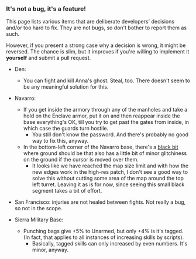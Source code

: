 ### It's not a bug, it's a feature!

This page lists various items that are deliberate developers' decisions and/or too hard to fix. They are not bugs, so don't bother to report them as such.

However, if you present a strong case why a decision is wrong, it might be reversed.
The chance is slim, but it improves if you're willing to implement it **yourself** and submit a pull request.

- Den:
  - You can fight and kill Anna's ghost. Steal, too. There doesn't seem to be any meaningful solution for this.

- Navarro:
  - If you get inside the armory through any of the manholes and take a hold on the Enclave armor, put it on and then reappear inside the base everything's OK, till you try to get past the gates from inside, in which case the guards turn hostile.
    - You still don't know the password. And there's probably no good way to fix this, anyway.
  - In the bottom-left corner of the Navarro base, there's a [black bit](http://i61.tinypic.com/15dxgdz.jpg) where ground should be that also has a little bit of minor glitchiness on the ground if the cursor is moved over them.
    - It looks like we have reached the map size limit and with how the new edges work in the high-res patch, I don't see a good way to solve this without cutting some area of the map around the top left turret. Leaving it as is for now, since seeing this small black segment takes a bit of effort.

- San Francisco: injuries are not healed between fights. Not really a bug, so not in the scope.

- Sierra Military Base:
  - Punching bags give +5% to Unarmed, but only +4% is it's tagged. (In fact, that applies to all instances of increasing skills by scripts).
    - Basically, tagged skills can only increased by even numbers. It's minor, anyway.
